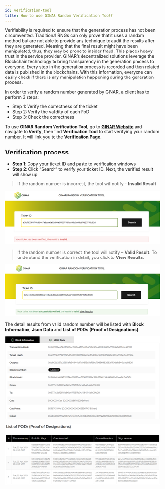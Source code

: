 ```yaml
---
id: verification-tool
title: How to use GINAR Random Verification Tool?
---
```


Verifiability is required to ensure that the generation process has not been circumvented. Traditional RNGs can only prove that it uses a random method but are not able to provide any technique to audit the results after they are generated. Meaning that the final result might have been manipulated, thus, they may be prone to insider fraud. This places heavy trust in the service provider. GINAR’s decentralized solutions leverage the Blockchain technology to bring transparency in the generation process to everyone. Every step in the generation process is recorded and then related data is published in the blockchains. With this information, everyone can easily check if there is any manipulation happening during the generation process.

In order to verify a random number generated by GINAR, a client has to perform 3 steps:

- Step 1: Verify the correctness of the ticket
- Step 2: Verify the validity of each PoD
- Step 3: Check the correctness

To use **GINAR Random Verification Tool**, go to **[GINAR Website](https://www.GINAR.io/)** and navigate to **Verify**, then find **Verification Tool** to start verifying your random number. It will link you to the **[Verification Page](https://blackbox.ginar.io/)**.


## Verification process

-	**Step 1**: Copy your ticket ID and paste to verification windows
-	**Step 2**: Click “Search” to verify your ticket ID. Next, the verified result will show up

> If the random number is incorrect, the tool will notify - **Invalid Result**

![Invalid](https://github.com/GINARTeam/docs/blob/master/docs/Verification-tool/Invalid.png?raw=true)

> If the random number is correct, the tool will notify – **Valid Result**. To understand the verification in detail, you click to **View Results**.

![Valid](https://github.com/GINARTeam/docs/blob/master/docs/Verification-tool/Valid1.png?raw=true)

The detail results from valid random number will be listed with **Block Information**, **Json Data** and **List of PODs (Proof of Designations)**

![Block Information](https://github.com/GINARTeam/docs/blob/master/docs/Verification-tool/Block%20Info.png?raw=true)



![PoD](https://github.com/GINARTeam/docs/blob/master/docs/Verification-tool/PoD.png?raw=true)
